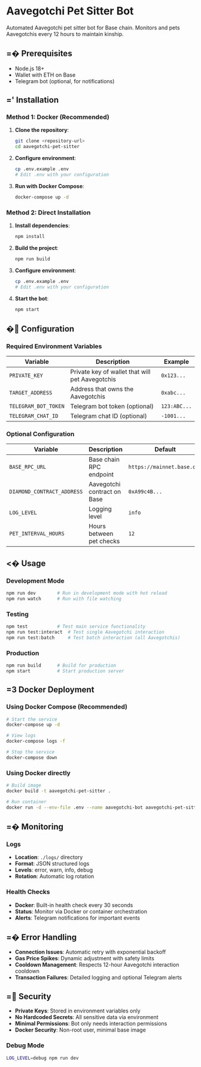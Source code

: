# Aavegotchi Pet Sitter Bot

Automated Aavegotchi pet sitter bot for Base chain. Monitors and pets Aavegotchis every 12 hours to maintain kinship.

## =� Prerequisites

- Node.js 18+
- Wallet with ETH on Base
- Telegram bot (optional, for notifications)

## =' Installation

### Method 1: Docker (Recommended)

1. **Clone the repository**:
   ```bash
   git clone <repository-url>
   cd aavegotchi-pet-sitter
   ```

2. **Configure environment**:
   ```bash
   cp .env.example .env
   # Edit .env with your configuration
   ```

3. **Run with Docker Compose**:
   ```bash
   docker-compose up -d
   ```

### Method 2: Direct Installation

1. **Install dependencies**:
   ```bash
   npm install
   ```

2. **Build the project**:
   ```bash
   npm run build
   ```

3. **Configure environment**:
   ```bash
   cp .env.example .env
   # Edit .env with your configuration
   ```

4. **Start the bot**:
   ```bash
   npm start
   ```

## � Configuration

### Required Environment Variables

| Variable | Description | Example |
|----------|-------------|---------|
| `PRIVATE_KEY` | Private key of wallet that will pet Aavegotchis | `0x123...` |
| `TARGET_ADDRESS` | Address that owns the Aavegotchis | `0xabc...` |
| `TELEGRAM_BOT_TOKEN` | Telegram bot token (optional) | `123:ABC...` |
| `TELEGRAM_CHAT_ID` | Telegram chat ID (optional) | `-1001...` |

### Optional Configuration

| Variable | Description | Default |
|----------|-------------|---------|
| `BASE_RPC_URL` | Base chain RPC endpoint | `https://mainnet.base.org` |
| `DIAMOND_CONTRACT_ADDRESS` | Aavegotchi contract on Base | `0xA99c4B...` |
| `LOG_LEVEL` | Logging level | `info` |
| `PET_INTERVAL_HOURS` | Hours between pet checks | `12` |

## <� Usage

### Development Mode
```bash
npm run dev        # Run in development mode with hot reload
npm run watch      # Run with file watching
```

### Testing
```bash
npm test           # Test main service functionality
npm run test:interact  # Test single Aavegotchi interaction
npm run test:batch     # Test batch interaction (all Aavegotchis)
```

### Production
```bash
npm run build      # Build for production
npm start          # Start production server
```

## =3 Docker Deployment

### Using Docker Compose (Recommended)
```bash
# Start the service
docker-compose up -d

# View logs
docker-compose logs -f

# Stop the service
docker-compose down
```

### Using Docker directly
```bash
# Build image
docker build -t aavegotchi-pet-sitter .

# Run container
docker run -d --env-file .env --name aavegotchi-bot aavegotchi-pet-sitter
```

## =� Monitoring

### Logs
- **Location**: `./logs/` directory
- **Format**: JSON structured logs
- **Levels**: error, warn, info, debug
- **Rotation**: Automatic log rotation

### Health Checks
- **Docker**: Built-in health check every 30 seconds
- **Status**: Monitor via Docker or container orchestration
- **Alerts**: Telegram notifications for important events

## =� Error Handling

- **Connection Issues**: Automatic retry with exponential backoff
- **Gas Price Spikes**: Dynamic adjustment with safety limits
- **Cooldown Management**: Respects 12-hour Aavegotchi interaction cooldown
- **Transaction Failures**: Detailed logging and optional Telegram alerts

## = Security

- **Private Keys**: Stored in environment variables only
- **No Hardcoded Secrets**: All sensitive data via environment
- **Minimal Permissions**: Bot only needs interaction permissions
- **Docker Security**: Non-root user, minimal base image

### Debug Mode
```bash
LOG_LEVEL=debug npm run dev
```

